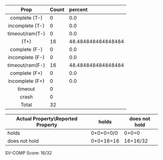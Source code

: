 
| Prop | Count | percent |
|:----:|:------|:--|
|complete   (T-)|0| 0.0 |
|incomplete (T-)|0|0.0 |
|timeout/ram(T-)|0|0.0 |
|           (T+)|16|48.484848484848484 |
|complete   (F-)|0|0.0 |
|incomplete (F-)|0|0.0 |
|timeout/ram(F-)|16|48.484848484848484 |
|complete   (F+)|0|0.0 |
|incomplete (F+)|0|0.0 |
|timeout        |0| |
|crash          |0| |
|Total          |32| |

| Actual Property\Reported Property | holds | does not hold |
|------------------------------------|-------|---------------|
| holds | 0+0+0=0/0 | 0+0=0 |
| does not hold | 0+0+16=16 | 16=16/32 |

SV-COMP Score: 16/32

